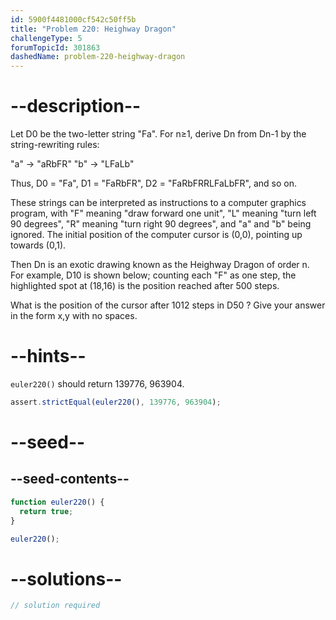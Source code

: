 ```yaml
---
id: 5900f4481000cf542c50ff5b
title: "Problem 220: Heighway Dragon"
challengeType: 5
forumTopicId: 301863
dashedName: problem-220-heighway-dragon
---
```


# --description--

Let D0 be the two-letter string "Fa". For n≥1, derive Dn from Dn-1 by the string-rewriting rules:

"a" → "aRbFR" "b" → "LFaLb"

Thus, D0 = "Fa", D1 = "FaRbFR", D2 = "FaRbFRRLFaLbFR", and so on.

These strings can be interpreted as instructions to a computer graphics program, with "F" meaning "draw forward one unit", "L" meaning "turn left 90 degrees", "R" meaning "turn right 90 degrees", and "a" and "b" being ignored. The initial position of the computer cursor is (0,0), pointing up towards (0,1).

Then Dn is an exotic drawing known as the Heighway Dragon of order n. For example, D10 is shown below; counting each "F" as one step, the highlighted spot at (18,16) is the position reached after 500 steps.

What is the position of the cursor after 1012 steps in D50 ? Give your answer in the form x,y with no spaces.

# --hints--

`euler220()` should return 139776, 963904.

```js
assert.strictEqual(euler220(), 139776, 963904);
```

# --seed--

## --seed-contents--

```js
function euler220() {
  return true;
}

euler220();
```

# --solutions--

```js
// solution required
```

